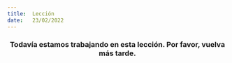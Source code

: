 ```yaml
---
title:  Lección
date:   23/02/2022
---
```


### <center>Todavía estamos trabajando en esta lección. Por favor, vuelva más tarde.</center>
